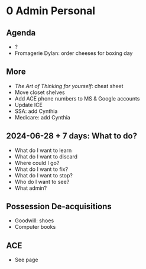 # 0 Admin Personal

## Agenda

* ?
* Fromagerie Dylan: order cheeses for boxing day

## More

* _The Art of Thinking for yourself_: cheat sheet
* Move closet shelves
* Add ACE phone numbers to MS &amp; Google accounts
* Update ICE
* SSA: add Cynthia
* Medicare: add Cynthia

## 2024-06-28 + 7 days: What to do?

* What do I want to learn
* What do I want to discard
* Where could I go?
* What do I want to fix?
* What do I want to stop?
* Who do I want to see?
* What admin?

## Possession De-acquisitions

* Goodwill: shoes
* Computer books

## ACE

* See page